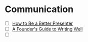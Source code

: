 # Communication

- [ ] [How to Be a Better Presenter](https://www.ideou.com/blogs/inspiration/how-to-be-a-better-presenter)
- [ ] [A Founder's Guide to Writing Well](https://firstround.com/review/a-founders-guide-to-writing-well/)
- [ ] []()
